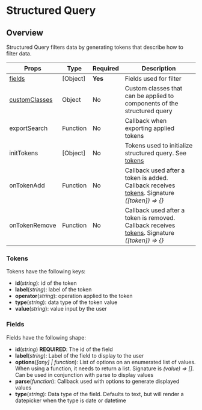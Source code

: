 # Structured Query

## Overview

Structured Query filters data by generating tokens that describe how to filter data.

Props | Type | Required | Description
----- | ---- | -------- | -----------
[fields](#fields) | [Object] | **Yes** | Fields used for filter
[customClasses](#customClasses) | Object | No | Custom classes that can be applied to components of the structured query
exportSearch | Function | No | Callback when exporting applied tokens
initTokens | [Object] | No | Tokens used to initialize structured query. See [tokens](#tokens)
onTokenAdd | Function | No | Callback used after a token is added. Callback receives [tokens](#tokens). Signature *([token]) => {}*
onTokenRemove | Function | No | Callback used after a token is removed. Callback receives [tokens](#tokens). Signature *([token]) => {}*

### Tokens

Tokens have the following keys:

- **id**(*string*): id of the token
- **label**(*string*): label of the token
- **operator**(*string*): operation applied to the token
- **type**(*string*): data type of the token value
- **value**(*string*): value input by the user

### Fields

Fields have the following shape:

- **id**(*string*) **REQUIRED**: The id of the field
- **label**(*string*): Label of the field to display to the user
- **options**(*[any] | function*): List of options on an enumerated list of values. When using a function, 
it needs to return a list. Signature is *(value) => []*. Can be used in conjunction with parse to 
display values
- **parse**(*function*): Callback used with options to generate displayed values
- **type**(*string*): Data type of the field. Defaults to text, but will render a datepicker when 
the type is date or datetime
